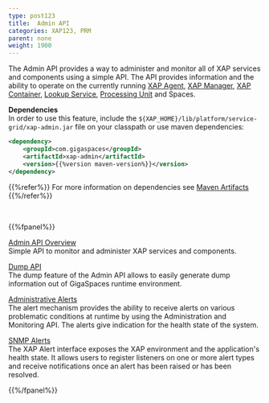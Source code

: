 ```yaml
---
type: post123
title:  Admin API
categories: XAP123, PRM
parent: none
weight: 1900
---
```





The Admin API provides a way to administer and monitor all of XAP services and components using a simple API. The API provides information and the ability to operate on the currently running [XAP Agent](../overview/the-runtime-environment.html#gsa), [XAP Manager](../overview/the-runtime-environment.html#gsm), [XAP Container](../overview/the-runtime-environment.html#gsc), [Lookup Service](../overview/the-runtime-environment.html#lus), [Processing Unit](./the-processing-unit-overview.html) and Spaces.


**Dependencies**<br>
In order to use this feature, include the `${XAP_HOME}/lib/platform/service-grid/xap-admin.jar` file on your classpath or use maven dependencies:

```xml
<dependency>
    <groupId>com.gigaspaces</groupId>
    <artifactId>xap-admin</artifactId>
    <version>{{%version maven-version%}}</version>
</dependency>
```
{{%refer%}}
For more information on dependencies see [Maven Artifacts](../started/maven-artifacts.html)
{{%/refer%}} 

<br>

{{%fpanel%}}

[Admin API Overview](./administration-and-monitoring-api.html)<br>
Simple API to monitor and administer XAP services and components.

[Dump API](./dump.html)<br>
The dump feature of the Admin API allows to easily generate dump information out of GigaSpaces runtime environment.

[Administrative Alerts](./administrative-alerts.html)<br>
The alert mechanism provides the ability to receive alerts on various problematic conditions at runtime by using the Administration and Monitoring API. The alerts give indication for the health state of the system.


[SNMP Alerts](./snmp-connectivity-via-alert-logging-gateway.html)<br>
The XAP Alert interface exposes the XAP environment and the application's health state. It allows users to register listeners on one or more alert types and receive notifications once an alert has been raised or has been resolved.


{{%/fpanel%}}
